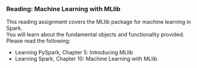 ### Reading: Machine Learning with MLlib

This reading assignment covers the MLlib package for machine learning in Spark.  
You will learn about the fundamental objects and functionality provided. Please read the following:

- Learning PySpark, Chapter 5: Introducing MLlib
- Learning Spark, Chapter 10: Machine Learning with MLlib
